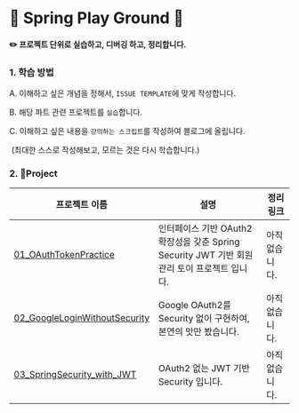 # 🧸 Spring Play Ground 🧸

#### ✏️ 프로젝트 단위로 실습하고, 디버깅 하고, 정리합니다. 



### 1. 학습 방법 

A. 이해하고 싶은 개념을 정해서, ``ISSUE TEMPLATE``에 맞게 작성합니다. 

B. 해당 파트 관련 프로젝트를 ``실습``합니다.

C. 이해하고 싶은 내용을 ``강의하는 스크립트``를 작성하여 블로그에 올립니다. 

​    (최대한 스스로 작성해보고, 모르는 것은 다시 학습합니다.)



### 2. 📂Project

 

| 프로젝트 이름                                                | 설명                                                         | 정리 링크      |
| ------------------------------------------------------------ | ------------------------------------------------------------ | -------------- |
| [01_OAuthTokenPractice](https://github.com/dalcheonroadhead/spring-playGROUND/tree/main/01_OAuthTokenPractice) | 인터페이스 기반 OAuth2 확장성을 갖춘 Spring Security JWT 기반 회원 관리 토이 프로젝트 입니다. | 아직 없습니다. |
| [02_GoogleLoginWithoutSecurity](https://github.com/dalcheonroadhead/spring-playGROUND/tree/main/02_GoogleLoginWithoutSecurity) | Google OAuth2를 Security 없이 구현하여, 본연의 맛만 봤습니다. | 아직 없습니다. |
| [03_SpringSecurity_with_JWT]()                               | OAuth2 없는 JWT 기반 Security 입니다.                        | 아직 없습니다. |
